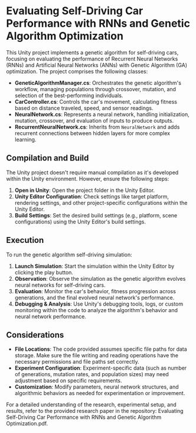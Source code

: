 # Evaluating Self-Driving Car Performance with RNNs and Genetic Algorithm Optimization

This Unity project implements a genetic algorithm for self-driving cars, focusing on evaluating the performance of Recurrent Neural Networks (RNNs) and Artificial Neural Networks (ANNs) with Genetic Algorithm (GA) optimization. The project comprises the following classes:

- **GeneticAlgorithmManager.cs**: Orchestrates the genetic algorithm's workflow, managing populations through crossover, mutation, and selection of the best-performing individuals.
- **CarController.cs**: Controls the car's movement, calculating fitness based on distance traveled, speed, and sensor readings.
- **NeuralNetwork.cs**: Represents a neural network, handling initialization, mutation, crossover, and evaluation of inputs to produce outputs.
- **RecurrentNeuralNetwork.cs**: Inherits from `NeuralNetwork` and adds recurrent connections between hidden layers for more complex learning.

## Compilation and Build

The Unity project doesn't require manual compilation as it's developed within the Unity environment. However, ensure the following steps:

1. **Open in Unity**: Open the project folder in the Unity Editor.
2. **Unity Editor Configuration**:  Check settings like target platform, rendering settings, and other project-specific configurations within the Unity Editor.
3. **Build Settings**: Set the desired build settings (e.g., platform, scene configurations) using the Unity Editor's build settings.

## Execution

To run the genetic algorithm self-driving simulation:

1. **Launch Simulation**: Start the simulation within the Unity Editor by clicking the play button.
2. **Observation**: Observe the simulation as the genetic algorithm evolves neural networks for self-driving cars.
3. **Evaluation**: Monitor the car's behavior, fitness progression across generations, and the final evolved neural network's performance.
4. **Debugging & Analysis**: Use Unity's debugging tools, logs, or custom monitoring within the code to analyze the algorithm's behavior and neural network performance.

## Considerations

- **File Locations**: The code provided assumes specific file paths for data storage. Make sure the file writing and reading operations have the necessary permissions and file paths set correctly.
- **Experiment Configuration**: Experiment-specific data (such as number of generations, mutation rates, and population sizes) may need adjustment based on specific requirements.
- **Customization**: Modify parameters, neural network structures, and algorithmic behaviors as needed for experimentation or improvement.

For a detailed understanding of the research, experimental setup, and results, refer to the provided research paper in the repository: Evaluating Self-Driving Car Performance with RNNs and Genetic Algorithm Optimization.pdf.
